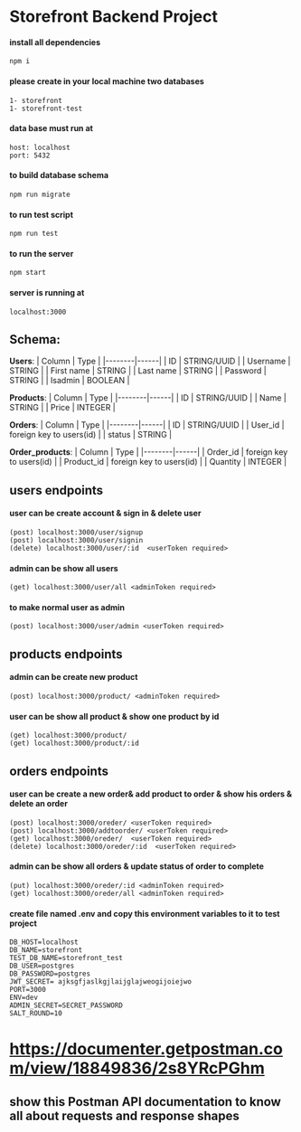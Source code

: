 # Storefront Backend Project

#### install all dependencies

    npm i

#### please create in your local machine two databases

    1- storefront
    1- storefront-test

#### data base must run at

    host: localhost
    port: 5432

#### to build database schema

    npm run migrate

#### to run test script

    npm run test

#### to run the server

    npm start

#### server is running at

    localhost:3000

## Schema:

**Users**:
| Column | Type |
|--------|------|
| ID | STRING/UUID |
| Username | STRING |
| First name | STRING |
| Last name | STRING |
| Password | STRING |
| Isadmin | BOOLEAN |

**Products**:
| Column | Type |
|--------|------|
| ID | STRING/UUID |
| Name | STRING |
| Price | INTEGER |

**Orders**:
| Column | Type |
|--------|------|
| ID | STRING/UUID |
| User_id | foreign key to users(id) |
| status | STRING |

**Order_products**:
| Column | Type |
|--------|------|
| Order_id | foreign key to users(id) |
| Product_id | foreign key to users(id) |
| Quantity | INTEGER |

## users endpoints

#### user can be create account & sign in & delete user

    (post) localhost:3000/user/signup
    (post) localhost:3000/user/signin
    (delete) localhost:3000/user/:id  <userToken required>

#### admin can be show all users

    (get) localhost:3000/user/all <adminToken required>

#### to make normal user as admin

    (post) localhost:3000/user/admin <userToken required>

## products endpoints

#### admin can be create new product

    (post) localhost:3000/product/ <adminToken required>

#### user can be show all product & show one product by id

    (get) localhost:3000/product/
    (get) localhost:3000/product/:id

## orders endpoints

#### user can be create a new order& add product to order & show his orders & delete an order

    (post) localhost:3000/oreder/ <userToken required>
    (post) localhost:3000/addtoorder/ <userToken required>
    (get) localhost:3000/oreder/  <userToken required>
    (delete) localhost:3000/oreder/:id  <userToken required>

#### admin can be show all orders & update status of order to complete

    (put) localhost:3000/oreder/:id <adminToken required>
    (get) localhost:3000/oreder/all <adminToken required>

#### create file named .env and copy this environment variables to it to test project
    DB_HOST=localhost
    DB_NAME=storefront
    TEST_DB_NAME=storefront_test
    DB_USER=postgres
    DB_PASSWORD=postgres
    JWT_SECRET= ajksgfjaslkgjlaijglajweogijoiejwo
    PORT=3000
    ENV=dev
    ADMIN_SECRET=SECRET_PASSWORD
    SALT_ROUND=10

#

# https://documenter.getpostman.com/view/18849836/2s8YRcPGhm

## show this Postman API documentation to know all about requests and response shapes
